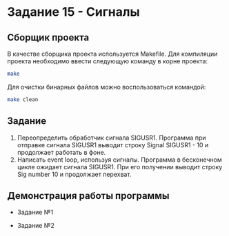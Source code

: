 # Задание 15 - Сигналы 
## Сборщик проекта
В качестве сборщика проекта используется Makefile. Для компиляции проекта необходимо ввести следующую команду в корне проекта:
``` bash
make
```
Для очистки бинарных файлов можно воспользоваться командой:
``` bash
make clean
```

## Задание
1) Переопределить обработчик сигнала SIGUSR1. Программа при отправке сигнала SIGUSR1 выводит строку Signal SIGUSR1 - 10 и продолжает работать в фоне.
2) Написать event loop, используя сигналы. Программа в бесконечном цикле ожидает сигнала SIGUSR1. При его получении выводит строку Sig number 10 и продолжает перехват.

## Демонстрация работы программы
- Задание №1

- Задание №2

